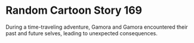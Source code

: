 # Random Cartoon Story 169

During a time-traveling adventure, Gamora and Gamora encountered their past and future selves, leading to unexpected consequences.
